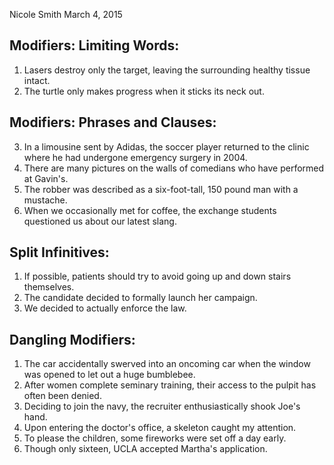 Nicole Smith
March 4, 2015
## Modifiers: Limiting Words:

1. Lasers destroy only the target, leaving the surrounding healthy tissue intact.
2. The turtle only makes progress when it sticks its neck out.

## Modifiers: Phrases and Clauses:

3. In a limousine sent by Adidas, the soccer player returned to the clinic where he had undergone emergency surgery in 2004.
4. There are many pictures on the walls of comedians who have performed at Gavin's.
5. The robber was described as a six-foot-tall, 150 pound man with a mustache.
6. When we occasionally met for coffee, the exchange students questioned us about our latest slang.

## Split Infinitives:

1. If possible, patients should try to avoid going up and down stairs themselves.
2. The candidate decided to formally launch her campaign.
3. We decided to actually enforce the law.

## Dangling Modifiers:

1. The car accidentally swerved into an oncoming car when the window was opened to let out a huge bumblebee.
2. After women complete seminary training, their access to the pulpit has often been denied.
3. Deciding to join the navy, the recruiter enthusiastically shook Joe's hand.
4. Upon entering the doctor's office, a skeleton caught my attention.
5. To please the children, some fireworks were set off a day early.
6. Though only sixteen, UCLA accepted Martha's application.